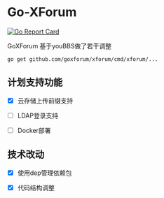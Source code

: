 # Go-XForum
[![Go Report Card](https://goreportcard.com/badge/github.com/goxforum/xforum)](https://goreportcard.com/report/github.com/goxforum/xforum)

GoXForum 基于youBBS做了若干调整

```
go get github.com/goxforum/xforum/cmd/xforum/...
```

## 计划支持功能
- [x] 云存储上传前缀支持
- [ ] LDAP登录支持
- [ ] Docker部署


## 技术改动
- [x] 使用dep管理依赖包
- [x] 代码结构调整


